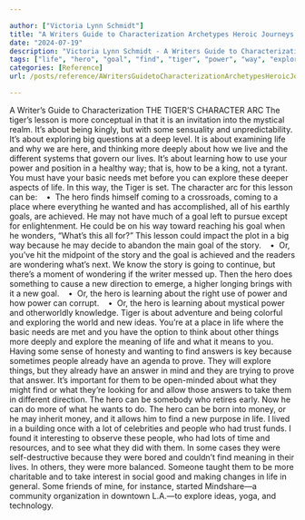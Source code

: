 ```yaml
---

author: ["Victoria Lynn Schmidt"]
title: "A Writers Guide to Characterization Archetypes Heroic Journeys and Other Elements of Dynamic Character Development - part0025_split_001.html"
date: "2024-07-19"
description: "Victoria Lynn Schmidt - A Writers Guide to Characterization Archetypes Heroic Journeys and Other Elements of Dynamic Character Development"
tags: ["life", "hero", "goal", "find", "tiger", "power", "way", "explore", "new", "answer", "lesson", "learning", "may", "story", "people", "writer", "character", "arc", "mystical", "exploring", "big", "deeply", "different", "use", "basic"]
categories: [Reference]
url: /posts/reference/AWritersGuidetoCharacterizationArchetypesHeroicJourneysandOtherElementsofDynamicCharacterDevelopment-part0025split001html

---
```



A Writer’s Guide to Characterization
THE TIGER’S CHARACTER ARC
The tiger’s lesson is more conceptual in that it is an invitation into the mystical realm. It’s about being kingly, but with some sensuality and unpredictability. It’s about exploring big questions at a deep level. It is about examining life and why we are here, and thinking more deeply about how we live and the different systems that govern our lives. It’s about learning how to use your power and position in a healthy way; that is, how to be a king, not a tyrant.
You must have your basic needs met before you can explore these deeper aspects of life. In this way, the Tiger is set.
The character arc for this lesson can be:
   •  The hero finds himself coming to a crossroads, coming to a place where everything he wanted and has accomplished, all of his earthly goals, are achieved. He may not have much of a goal left to pursue except for enlightenment. He could be on his way toward reaching his goal when he wonders, “What’s this all for?” This lesson could impact the plot in a big way because he may decide to abandon the main goal of the story.
   •  Or, you’ve hit the midpoint of the story and the goal is achieved and the readers are wondering what’s next. We know the story is going to continue, but there’s a moment of wondering if the writer messed up. Then the hero does something to cause a new direction to emerge, a higher longing brings with it a new goal.
   •  Or, the hero is learning about the right use of power and how power can corrupt.
   •  Or, the hero is learning about mystical power and otherworldly knowledge.
Tiger is about adventure and being colorful and exploring the world and new ideas. You’re at a place in life where the basic needs are met and you have the option to think about other things more deeply and explore the meaning of life and what it means to you.
Having some sense of honesty and wanting to find answers is key because sometimes people already have an agenda to prove. They will explore things, but they already have an answer in mind and they are trying to prove that answer. It’s important for them to be open-minded about what they might find or what they’re looking for and allow those answers to take them in different direction.
The hero can be somebody who retires early. Now he can do more of what he wants to do. The hero can be born into money, or he may inherit money, and it allows him to find a new purpose in life.
I lived in a building once with a lot of celebrities and people who had trust funds. I found it interesting to observe these people, who had lots of time and resources, and to see what they did with them. In some cases they were self-destructive because they were bored and couldn’t find meaning in their lives. In others, they were more balanced. Someone taught them to be more charitable and to take interest in social good and making changes in life in general. Some friends of mine, for instance, started Mindshare—a community organization in downtown L.A.—to explore ideas, yoga, and technology.
